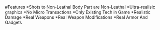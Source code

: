 #Features
*Shots to Non-Leathal Body Part are Non-Leathal
*Ultra-realisic graphics
*No Micro Transactions
*Only Existing Tech in Game
*Realistic Damage
*Real Weapons
*Real Weapon Modifications
*Real Armor And Gadgets

